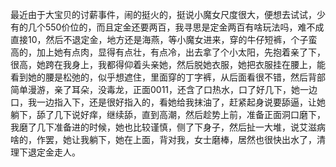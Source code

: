 最近由于大宝贝的讨薪事件，闹的挺火的，挺说小魔女尺度很大，便想去试试，少有的几个550价位的，而且定金还要两百，我寻思是定金两百有啥玩法吗，难不成直接10，然后不退定金，地方还是海燕，等小魔女进来，穿的牛仔短裤，个子蛮高的，加上她有点肉，显得有点壮，有点冷，出去拿了个小太阳，先抱着亲了下，很高，她跨在我身上，我都得仰着头亲她，然后脱她衣服，她把衣服挂在腰上，能看到她的腰是松弛的，似乎想遮住，里面穿的丁字裤，从后面看很不错，然后背部简单漫游，亲了耳朵，没毒龙，正面0011，还含了口热水，口了好几下，她一边口，我一边指入下，还是很好指入的，看她给我抹油了，赶紧起身说要舔逼，让她躺下，舔了几下说好痒，继续舔，直到高潮，然后趁势上前，准备正面洞口磨下，我磨了几下准备进的时候，她也比较谨慎，侧了下身子，然后扯一大堆，说艾滋病啥的，作罢，她让我躺下，她在上面，背对我，女士磨棒，居然也很快出水了，清理下退定金走人。